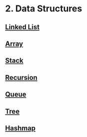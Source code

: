 # 2. Data Structures

## [Linked List](./1-3/linked_lists)

## [Array](./1-3/arrays)

## [Stack](./1-3/stack)

## [Recursion](./1-3/recursion)

## [Queue](./1-3/queue)

## [Tree](./4)

## [Hashmap](./1-3/maps_hash)


